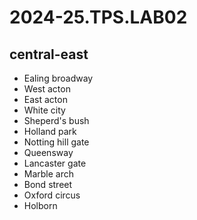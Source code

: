 # 2024-25.TPS.LAB02
## central-east
- Ealing broadway
- West acton
- East acton
- White city
- Sheperd's bush
- Holland park
- Notting hill gate
- Queensway
- Lancaster gate
- Marble arch 
- Bond street
- Oxford circus
- Holborn